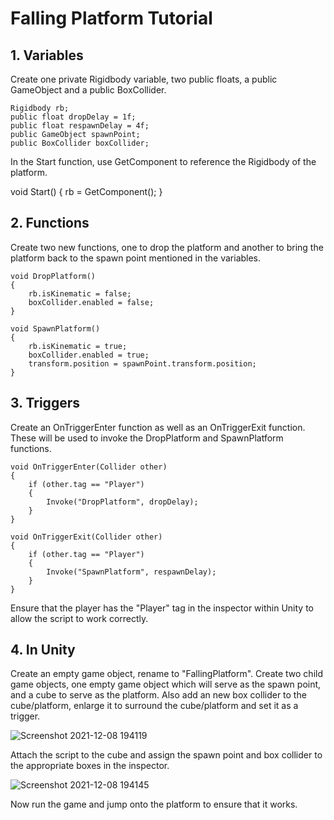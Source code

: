 # Falling Platform Tutorial

## 1. Variables

Create one private Rigidbody variable, two public floats, a public GameObject and a public BoxCollider.

    Rigidbody rb;
    public float dropDelay = 1f;
    public float respawnDelay = 4f;
    public GameObject spawnPoint;
    public BoxCollider boxCollider;
    
In the Start function, use GetComponent to reference the Rigidbody of the platform.

void Start()
    {
        rb = GetComponent<Rigidbody>();
    }
  
## 2. Functions
  
Create two new functions, one to drop the platform and another to bring the platform back to the spawn point 
mentioned in the variables.
  
    void DropPlatform()
    {
        rb.isKinematic = false;
        boxCollider.enabled = false;
    }
  
    void SpawnPlatform()
    {
        rb.isKinematic = true;
        boxCollider.enabled = true;
        transform.position = spawnPoint.transform.position;
    }
  
## 3. Triggers
  
Create an OnTriggerEnter function as well as an OnTriggerExit function. These will be used to invoke the DropPlatform and SpawnPlatform functions.
  
    void OnTriggerEnter(Collider other)
    {
        if (other.tag == "Player")
        {
            Invoke("DropPlatform", dropDelay);
        }
    }

    void OnTriggerExit(Collider other)
    {
        if (other.tag == "Player")
        {
            Invoke("SpawnPlatform", respawnDelay);
        }
    }
  
Ensure that the player has the "Player" tag in the inspector within Unity to allow the script to work correctly.
  
## 4. In Unity
  
Create an empty game object, rename to "FallingPlatform". Create two child game objects, one empty game object
which will serve as the spawn point, and a cube to serve as the platform. Also add an new box collider to the
cube/platform, enlarge it to surround the cube/platform and set it as a trigger.
  
![Screenshot 2021-12-08 194119](https://user-images.githubusercontent.com/72862464/145273540-507c3fc1-d00a-4044-8d4f-51890e09659d.jpg)
  
Attach the script to the cube and assign the spawn point and box collider to the appropriate boxes in the
inspector.
  
![Screenshot 2021-12-08 194145](https://user-images.githubusercontent.com/72862464/145273655-f2d24482-9e7f-4301-91b2-66717a82b814.jpg)

Now run the game and jump onto the platform to ensure that it works.
